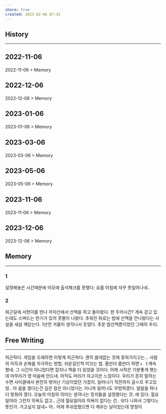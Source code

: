 ```yaml
---
share: true
created: 2023-02-06 07:42
---
```


## History
---
<h2><span><p>2022-11-06</p></span></h2><p><span><p><span alt="2022-11-06 > Memory" src="2022-11-06#Memory" class="internal-embed">2022-11-06 &gt; Memory</span></p></span></p><h2><span><p>2022-12-06</p></span></h2><p><span><p><span alt="2022-12-06 > Memory" src="2022-12-06#Memory" class="internal-embed">2022-12-06 &gt; Memory</span></p></span></p><h2><span><p>2023-01-06</p></span></h2><p><span><p><span alt="2023-01-06 > Memory" src="2023-01-06#Memory" class="internal-embed">2023-01-06 &gt; Memory</span></p></span></p><h2><span><p>2023-03-06</p></span></h2><p><span><p><span alt="2023-03-06 > Memory" src="2023-03-06#Memory" class="internal-embed">2023-03-06 &gt; Memory</span></p></span></p><h2><span><p>2023-05-06</p></span></h2><p><span><p><span alt="2023-05-06 > Memory" src="2023-05-06#Memory" class="internal-embed">2023-05-06 &gt; Memory</span></p></span></p><h2><span><p>2023-11-06</p></span></h2><p><span><p><span alt="2023-11-06 > Memory" src="2023-11-06#Memory" class="internal-embed">2023-11-06 &gt; Memory</span></p></span></p><h2><span><p>2023-12-06</p></span></h2><p><span><p><span alt="2023-12-06 > Memory" src="2023-12-06#Memory" class="internal-embed">2023-12-06 &gt; Memory</span></p></span></p>


## Memory
---
### 1
설정해놓은 시간때문에 미모에 출석체크를 못했다;
요즘 아침에 자꾸 못일어나네..

### 2
퇴근길에 서현이를 만나 까치산에서 산책을 하고 돌아왔다. 한 두어시간?
계속 걷고 있는데도 스며드는 한기가 있어 콧물이 나왔다.
추워진 뒤로는 밤에 산책을 안나왔다는 사실을 새삼 깨닫는다. 
1년전 겨울이 생각나서 웃었다. 추운 밤산책뿐이었던 그때의 우리.


## Free Writing
---
피곤하다. 게임을 오래하면 이렇게 피곤하다. 괜히 쓸데없는 것에 꽂혀가지고는... 사람의 이득과 손해를 자극하는 방법. 쉬운길인척 이끄는 법. 좀만더 좀만더 하면ㅅ ㅓ계속 했네. 그 시간이 아니었다면 잡지나 책을 더 읽었을 것이다. 어제 시작은 기분좋게 햇는데 마무리가 영 마음에 안드네. 아직도 머리가 자고이쓴 느낌이다. 우리가 흔히 말하는 수면 사이클에서 완전히 벗어난 기상이었던 거겠지. 일어나기 직전까지 굼ㅇ르 꾸고있었.. 아 꿈을 꿨다는건 깊은 잠은 아니었다는 거니까 일어나도 무방하겠다. 알람을 하나 더 맞춰야 겠다.
오늘의 아침의 의미는 생각나는 장치들을 설정했다는 것..에 있다.
월요일이라 그런지 의욕도 없고.. 근데 월요일이라 의욕이 없다는 건.. 쉬다 나와서 그렇다느 뜻인가. 가고싶지 않네~ 아.. 어제 푸쉬업했으면 다 채우는 날이었는데 멍청이